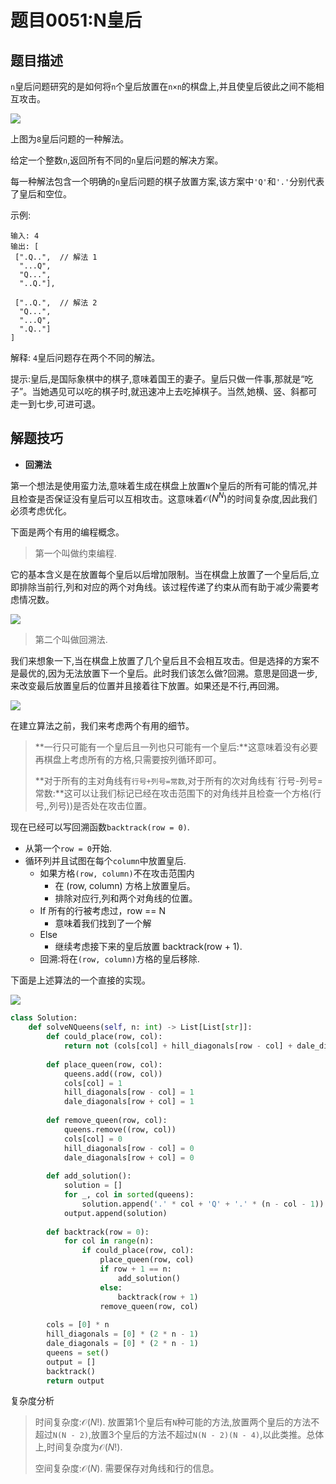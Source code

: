# 题目0051:N皇后

## 题目描述

`n`皇后问题研究的是如何将`n`个皇后放置在`n×n`的棋盘上,并且使皇后彼此之间不能相互攻击。

![](https://assets.leetcode-cn.com/aliyun-lc-upload/uploads/2018/10/12/8-queens.png)

上图为`8`皇后问题的一种解法。

给定一个整数`n`,返回所有不同的`n`皇后问题的解决方案。

每一种解法包含一个明确的`n`皇后问题的棋子放置方案,该方案中`'Q'`和`'.'`分别代表了皇后和空位。

示例:

```
输入: 4
输出: [
 [".Q..",  // 解法 1
  "...Q",
  "Q...",
  "..Q."],

 ["..Q.",  // 解法 2
  "Q...",
  "...Q",
  ".Q.."]
]
```

解释: `4`皇后问题存在两个不同的解法。
 
提示:皇后,是国际象棋中的棋子,意味着国王的妻子。皇后只做一件事,那就是“吃子”。当她遇见可以吃的棋子时,就迅速冲上去吃掉棋子。当然,她横、竖、斜都可走一到七步,可进可退。

## 解题技巧

* **回溯法**

第一个想法是使用蛮力法,意味着生成在棋盘上放置`N`个皇后的所有可能的情况,并且检查是否保证没有皇后可以互相攻击。这意味着$\mathcal{O}(N^N)$的时间复杂度,因此我们必须考虑优化。

下面是两个有用的编程概念。

> 第一个叫做约束编程.

它的基本含义是在放置每个皇后以后增加限制。当在棋盘上放置了一个皇后后,立即排除当前行,列和对应的两个对角线。该过程传递了约束从而有助于减少需要考虑情况数。

![](https://pic.leetcode-cn.com/e67ed217a00038ed292ae8cb89c1a8492c7a49e33ec17f633f41c4ece77d6c2c-51_pic.png)

> 第二个叫做回溯法.

我们来想象一下,当在棋盘上放置了几个皇后且不会相互攻击。但是选择的方案不是最优的,因为无法放置下一个皇后。此时我们该怎么做?回溯。意思是回退一步,来改变最后放置皇后的位置并且接着往下放置。如果还是不行,再回溯。

![](https://pic.leetcode-cn.com/610377e670ee1d4184c0475edee789139d8fe9ebeb07df267e9c54fbd31c449e-51_backtracking_.png)


在建立算法之前，我们来考虑两个有用的细节。

> **一行只可能有一个皇后且一列也只可能有一个皇后:**这意味着没有必要再棋盘上考虑所有的方格,只需要按列循环即可。
> 
> **对于所有的主对角线有`行号+列号=常数`,对于所有的次对角线有`行号-列号=常数:**这可以让我们标记已经在攻击范围下的对角线并且检查一个方格(行号,,列号))是否处在攻击位置。

现在已经可以写回溯函数`backtrack(row = 0)`.

* 从第一个`row = 0`开始.
* 循环列并且试图在每个`column`中放置皇后.
    * 如果方格`(row, column)`不在攻击范围内
        * 在 (row, column) 方格上放置皇后。
        * 排除对应行,列和两个对角线的位置。
    * If 所有的行被考虑过，row == N
        * 意味着我们找到了一个解
    * Else
        * 继续考虑接下来的皇后放置 backtrack(row + 1).
    * 回溯:将在`(row, column)`方格的皇后移除.

下面是上述算法的一个直接的实现。

![](http://pic.leetcode-cn.com/847f5a2861010344bf28836f051c46a5c62bc0f164a02ad152ef98a93e07e208-image.png)

```python
class Solution:
    def solveNQueens(self, n: int) -> List[List[str]]:
        def could_place(row, col):
            return not (cols[col] + hill_diagonals[row - col] + dale_diagonals[row + col])
        
        def place_queen(row, col):
            queens.add((row, col))
            cols[col] = 1
            hill_diagonals[row - col] = 1
            dale_diagonals[row + col] = 1
        
        def remove_queen(row, col):
            queens.remove((row, col))
            cols[col] = 0
            hill_diagonals[row - col] = 0
            dale_diagonals[row + col] = 0
        
        def add_solution():
            solution = []
            for _, col in sorted(queens):
                solution.append('.' * col + 'Q' + '.' * (n - col - 1))
            output.append(solution)
        
        def backtrack(row = 0):
            for col in range(n):
                if could_place(row, col):
                    place_queen(row, col)
                    if row + 1 == n:
                        add_solution()
                    else:
                        backtrack(row + 1)
                    remove_queen(row, col)
        
        cols = [0] * n
        hill_diagonals = [0] * (2 * n - 1)
        dale_diagonals = [0] * (2 * n - 1)
        queens = set()
        output = []
        backtrack()
        return output
```

复杂度分析

> 时间复杂度:$\mathcal{O}(N!)$. 放置第1个皇后有`N`种可能的方法,放置两个皇后的方法不超过`N(N - 2)`,放置3个皇后的方法不超过`N(N - 2)(N - 4)`,以此类推。总体上,时间复杂度为$\mathcal{O}(N!)$.
> 
> 空间复杂度:$\mathcal{O}(N)$. 需要保存对角线和行的信息。
